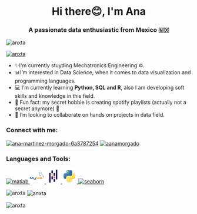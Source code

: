 <h1 align="center">Hi there😊, I'm Ana</h1>
<h3 align="center">A passionate data enthusiastic from Mexico 🇲🇽</h3>

<p align="left"> <img src="https://komarev.com/ghpvc/?username=anxta&label=Profile%20views&color=0e75b6&style=flat" alt="anxta" /> </p>

<p align="left"> <a href="https://github.com/ryo-ma/github-profile-trophy"><img src="https://github-profile-trophy.vercel.app/?username=anxta" alt="anxta" /></a> </p>

- ✨I'm currently stuyding Mechatronics Engineering ⚙️.
- 📊I’m interested in Data Science, when it comes to data visualization and programming languages.
- 💻 I’m currently learning **Python, SQL and R**, also I am developing soft skills and knowledge in this field.
- 🥳 Fun fact: my secret hobbie is creating spotify playlists (actually not a secret anymore) 🎵
- 📌 I’m looking to collaborate on hands on projects in data field.

<h3 align="left">Connect with me:</h3>
<p align="left">
<a href="https://linkedin.com/in/ana-martinez-morgado-6a3787254" target="blank"><img align="center" src="https://raw.githubusercontent.com/rahuldkjain/github-profile-readme-generator/master/src/images/icons/Social/linked-in-alt.svg" alt="ana-martinez-morgado-6a3787254" height="30" width="40" /></a>
<a href="https://kaggle.com/aanamorgado" target="blank"><img align="center" src="https://raw.githubusercontent.com/rahuldkjain/github-profile-readme-generator/master/src/images/icons/Social/kaggle.svg" alt="aanamorgado" height="30" width="40" /></a>
</p>

<h3 align="left">Languages and Tools:</h3>
<p align="left"> <a href="https://www.mathworks.com/" target="_blank" rel="noreferrer"> <img src="https://upload.wikimedia.org/wikipedia/commons/2/21/Matlab_Logo.png" alt="matlab" width="40" height="40"/> </a> <a href="https://www.mysql.com/" target="_blank" rel="noreferrer"> <img src="https://raw.githubusercontent.com/devicons/devicon/master/icons/mysql/mysql-original-wordmark.svg" alt="mysql" width="40" height="40"/> </a> <a href="https://pandas.pydata.org/" target="_blank" rel="noreferrer"> <img src="https://raw.githubusercontent.com/devicons/devicon/2ae2a900d2f041da66e950e4d48052658d850630/icons/pandas/pandas-original.svg" alt="pandas" width="40" height="40"/> </a> <a href="https://www.python.org" target="_blank" rel="noreferrer"> <img src="https://raw.githubusercontent.com/devicons/devicon/master/icons/python/python-original.svg" alt="python" width="40" height="40"/> </a> <a href="https://seaborn.pydata.org/" target="_blank" rel="noreferrer"> <img src="https://seaborn.pydata.org/_images/logo-mark-lightbg.svg" alt="seaborn" width="40" height="40"/> </a> </p>

<p><img align="left" src="https://github-readme-stats.vercel.app/api/top-langs?username=anxta&show_icons=true&locale=en&layout=compact" alt="anxta" /></p>

<p>&nbsp;<img align="center" src="https://github-readme-stats.vercel.app/api?username=anxta&show_icons=true&locale=en" alt="anxta" /></p>

<p><img align="center" src="https://github-readme-streak-stats.herokuapp.com/?user=anxta&" alt="anxta" /></p>


